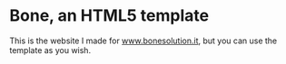 # Bone, an HTML5 template

This is the website I made for www.bonesolution.it, but you can use the template as you wish.
